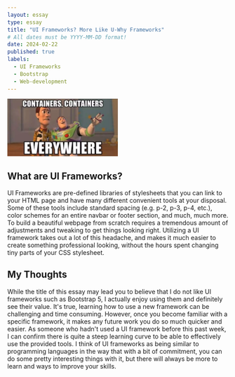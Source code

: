 ```yaml
---
layout: essay
type: essay
title: "UI Frameworks? More Like U-Why Frameworks"
# All dates must be YYYY-MM-DD format!
date: 2024-02-22
published: true
labels:
  - UI Frameworks
  - Bootstrap
  - Web-development
---
```

<img width="50%" class="rounded float-end pe-4 pt-2" src="../img/bootstrap-bootstrap-everywhere.png">

## What are UI Frameworks?

UI Frameworks are pre-defined libraries of stylesheets that you can link to your HTML page and have many different convenient tools at your disposal. Some of these tools include standard spacing (e.g. p-2, p-3, p-4, etc.), color schemes for an entire navbar or footer section, and much, much more. To build a beautiful webpage from scratch requires a tremendous amount of adjustments and tweaking to get things looking right. Utilizing a UI framework takes out a lot of this headache, and makes it much easier to create something professional looking, without the hours spent changing tiny parts of your CSS stylesheet.

## My Thoughts

While the title of this essay may lead you to believe that I do not like UI frameworks such as Bootstrap 5, I actually enjoy using them and definitely see their value. It's true, learning how to use a new framework can be challenging and time consuming. However, once you become familiar with a specific framework, it makes any future work you do so much quicker and easier. As someone who hadn't used a UI framework before this past week, I can confirm there is quite a steep learning curve to be able to effectively use the provided tools. I think of UI frameworks as being similar to programming languages in the way that with a bit of commitment, you can do some pretty interesting things with it, but there will always be more to learn and ways to improve your skills.


